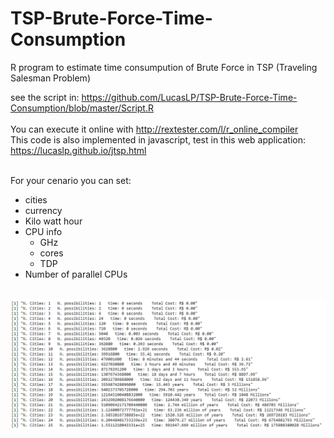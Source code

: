 # TSP-Brute-Force-Time-Consumption
R program to estimate time consumpution of Brute Force in TSP (Traveling Salesman Problem)
<br>

see the script in: https://github.com/LucasLP/TSP-Brute-Force-Time-Consumption/blob/master/Script.R<br>
<br>
You can execute it online with http://rextester.com/l/r_online_compiler
<br>
This code is also implemented in javascript, test in this web application: https://lucaslp.github.io/jtsp.html


<br>
For your cenario you can set:
<ul>
  <li>cities</li>
  <li>currency</li>
  <li>Kilo watt hour</li>
  <li>CPU info
    <ul>
      <li>GHz</li>
      <li>cores</li>
      <li>TDP</li>
    </ul>
  </li>
  <li>Number of parallel CPUs</li>
</ul>
<br>
<img src="example.png"><br>
